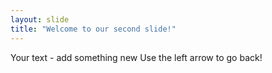 ```yaml
---
layout: slide
title: "Welcome to our second slide!"
---
```

Your text - add something new
Use the left arrow to go back!
